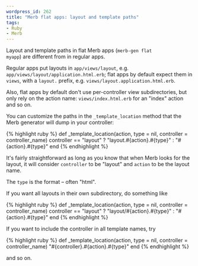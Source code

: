 ```yaml
--- 
wordpress_id: 262
title: "Merb flat apps: layout and template paths"
tags: 
- Ruby
- Merb
---
```

Layout and template paths in flat Merb apps (<code>merb-gen flat myapp</code>) are different from in regular apps.

Regular apps put layouts in <code>app/views/layout</code>, e.g. <code>app/views/layout/application.html.erb</code>; flat apps by default expect them in <code>views</code>, with a <code>layout.</code> prefix, e.g. <code>views/layout.application.html.erb</code>.

Also, flat apps by default don't use per-controller view subdirectories, but only rely on the action name: <code>views/index.html.erb</code> for an "index" action and so on.

You can customize the paths in the <code>_template_location</code> method that the Merb generator will dump in your controller:

{% highlight ruby %}
def _template_location(action, type = nil, controller = controller_name)
  controller == "layout" ? "layout.#{action}.#{type}" : "#{action}.#{type}"
end
{% endhighlight %}

It's fairly straightforward as long as you know that when Merb looks for the layout, it will consider <code>controller</code> to be "layout" and <code>action</code> to be the layout name.

The <code>type</code> is the format – often "html".

If you want all layouts in their own subdirectory, do something like

{% highlight ruby %}
def _template_location(action, type = nil, controller = controller_name)
  controller == "layout" ? "layout/#{action}.#{type}" : "#{action}.#{type}"
end
{% endhighlight %}

If you want to include the controller in all template names, try

{% highlight ruby %}
def _template_location(action, type = nil, controller = controller_name)
  "#{controller}.#{action}.#{type}"
end
{% endhighlight %}

and so on.
